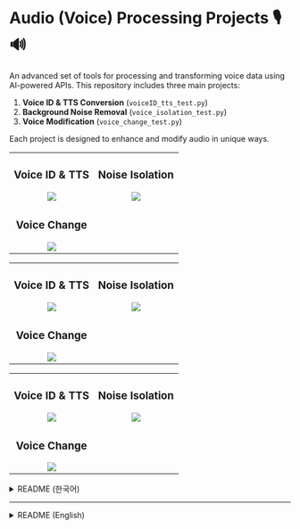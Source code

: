 # Audio (Voice) Processing Projects 🎙️🔊

An advanced set of tools for processing and transforming voice data using AI-powered APIs. This repository includes three main projects:
1. **Voice ID & TTS Conversion** (`voiceID_tts_test.py`)
2. **Background Noise Removal** (`voice_isolation_test.py`)
3. **Voice Modification** (`voice_change_test.py`)

Each project is designed to enhance and modify audio in unique ways.

<table>
<tr>
    <td align="center">
        <h3>Voice ID & TTS</h3>
        <img src="Audio_processing_Elevenlabs/VoiceID_tts/img1.png" />
    </td>
    <td align="center">
        <h3>Noise Isolation</h3>
        <img src="Audio_processing_Elevenlabs/VoiceID_tts/img2.png" />
    </td>
</tr>
<tr>
    <td align="center">
        <h3>Voice Change</h3>
        <img src="Audio_processing_Elevenlabs/VoiceID_tts/img3.png"/>
    </td>
</tr>
</table>

<table>
<tr>
    <td align="center">
        <h3>Voice ID & TTS</h3>
        <img src="Audio_processing_Elevenlabs/Voice_change/img_1.png"/>
    </td>
    <td align="center">
        <h3>Noise Isolation</h3>
        <img src="Audio_processing_Elevenlabs/Voice_change/img_2.png"/>
    </td>
</tr>
<tr>
    <td align="center">
        <h3>Voice Change</h3>
        <img src="Audio_processing_Elevenlabs/Voice_change/img_3.png"/>
    </td>
</tr>
</table>

<table>
<tr>
    <td align="center">
        <h3>Voice ID & TTS</h3>
        <img src="Audio_processing_Elevenlabs/Voice_isolation/img_1.png" />
    </td>
    <td align="center">
        <h3>Noise Isolation</h3>
        <img src="Audio_processing_Elevenlabs/Voice_isolation/img_2.png" />
    </td>
</tr>
<tr>
    <td align="center">
        <h3>Voice Change</h3>
        <img src="Audio_processing_Elevenlabs/Voice_isolation/img_3.png"/>
    </td>
</tr>
</table>

<details>
<summary>README (한국어)</summary>

## 주요 기능 ✨
- **Voice ID 생성**: 업로드된 음성을 기반으로 고유 Voice ID를 생성.
- **TTS 변환**: Voice ID를 이용하여 입력된 텍스트를 음성으로 변환.
- **배경 소음 제거**: 음성에서 불필요한 소음을 제거하여 깨끗한 오디오 제공.
- **음성 변환**: 입력된 목소리를 특정 스타일이나 다른 음성으로 변환.

## 환경 변수 설정 ⚙️
- `.env` 파일을 생성한 후 다음과 같이 API 키를 입력하세요.
  ```ini
  ELEVENLABS_API_KEY=your_api_key_here
  ```

## 기여 방법 🤝
1. 이 저장소를 포크합니다.
2. 새로운 브랜치를 생성합니다: ```git checkout -b feature/your-feature-name```
3. 변경 사항을 커밋합니다: ```git commit -m 'Add some feature'```
4. 브랜치에 푸시합니다: ```git push origin feature/your-feature-name```
5. 풀 리퀘스트를 생성합니다.

## 라이선스 📝
이 프로젝트는 MIT 라이선스를 따릅니다. 자세한 내용은 [LICENSE](./LICENSE)를 참조하세요.
</details>

---

<details> <summary>README (English)</summary>
  
## Key Features ✨
- **Voice ID Generation**: Creates a unique Voice ID from uploaded audio.
- **Text-to-Speech Conversion**: Uses Voice ID to convert input text into speech.
- **Noise Isolation**: Removes unwanted background noise for cleaner audio.
- **Voice Modification**: Transforms input voice into a different style or tone.

## Environment Variables ⚙️
- Create a `.env` file and add the following API key:
  ```ini
  ELEVENLABS_API_KEY=your_api_key_here
  ```

## Contribution 🤝
1. Fork this repository.
2. Create a new branch: ```git checkout -b feature/your-feature-name```
3. Commit your changes: ```git commit -m 'Add some feature'```
4. Push to the branch: ```git push origin feature/your-feature-name```
5. Open a pull request.

## LICENSE 📝
This project is licensed under the MIT License. See [LICENSE](./LICENSE) for more details. 
</details>


